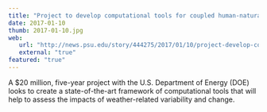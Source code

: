 ```yaml
---
title: "Project to develop computational tools for coupled human-natural systems"
date: 2017-01-10
thumb: 2017-01-10.jpg
web: 
   url: "http://news.psu.edu/story/444275/2017/01/10/project-develop-computational-tools-coupled-human-natural-systems"
   external: "true"
featured: "true"
---
```


 A $20 million, five-year project with the U.S. Department of Energy (DOE) looks to create a state-of-the-art framework of computational tools that will help to assess the impacts of weather-related variability and change.


